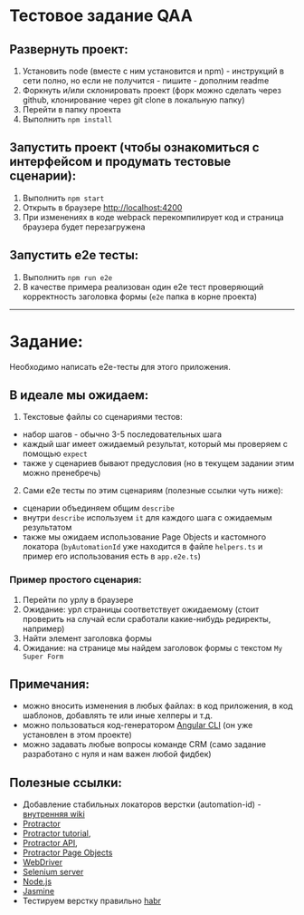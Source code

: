 # Тестовое задание QAA

## Развернуть проект:

1. Установить node (вместе с ним установится и npm) - инструкций в сети полно, но если не получится - пишите - дополним readme
2. Форкнуть и/или склонировать проект (форк можно сделать через github, клонирование через git clone в локальную папку)
4. Перейти в папку проекта
3. Выполнить `npm install`

## Запустить проект (чтобы ознакомиться с интерфейсом и продумать тестовые сценарии):

1. Выполнить `npm start`
2. Открыть в браузере [http://localhost:4200](http://localhost:4200)
3. При изменениях в коде webpack перекомпилирует код и страница браузера будет перезагружена

## Запустить e2e тесты:
1. Выполнить `npm run e2e`
2. В качестве примера реализован один e2e тест проверяющий корректность заголовка формы (`e2e` папка в корне проекта)

--------------------------------

# Задание:

Необходимо написать e2e-тесты для этого приложения.

## В идеале мы ожидаем:

1. Текстовые файлы со сценариями тестов:
- набор шагов - обычно 3-5 последовательных шага
- каждый шаг имеет ожидаемый результат, который мы проверяем с помощью `expect`
- также у сценариев бывают предусловия (но в текущем задании этим можно пренебречь)

2. Сами e2e тесты по этим сценариям (полезные ссылки чуть ниже):
- сценарии объединяем общим `describe`
- внутри `describe` используем `it` для каждого шага с ожидаемым результатом
- также мы ожидаем использование Page Objects и кастомного локатора (`byAutomationId` уже находится в файле `helpers.ts` и пример его использования есть в `app.e2e.ts`)

### Пример простого сценария:

1. Перейти по урлу в браузере
2. Ожидание: урл страницы соответствует ожидаемому (стоит проверить на случай если сработали какие-нибудь редиректы, например)
3. Найти элемент заголовка формы
4. Ожидание: на странице мы найдем заголовок формы с текстом `My Super Form`

## Примечания:

- можно вносить изменения в любых файлах: в код приложения, в код шаблонов, добавлять те или иные хелперы и т.д.
- можно пользоваться код-генератором [Angular CLI](https://github.com/angular/angular-cli) (он уже установлен в этом проекте)
- можно задавать любые вопросы команде CRM (само задание разработано с нуля и нам важен любой фидбек)

## Полезные ссылки:

- Добавление стабильных локаторов верстки (automation-id) - [внутренняя wiki](https://wiki.tcsbank.ru/pages/viewpage.action?pageId=262571121)
- [Protractor](http://www.protractortest.org/)
- [Protractor tutorial](http://www.protractortest.org/#/tutorial),
- [Protractor API](http://www.protractortest.org/#/api-overview),
- [Protractor Page Objects](http://www.protractortest.org/#/page-objects)
- [WebDriver](https://habrahabr.ru/post/152971/)
- [Selenium server](https://selenium2.ru/)
- [Node.js](https://ru.wikipedia.org/wiki/Node.js)
- [Jasmine](https://habrahabr.ru/post/167173/)
- Тестируем верстку правильно [habr](https://habrahabr.ru/company/2gis/blog/277457/)
